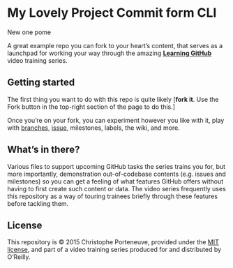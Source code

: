 My Lovely Project
Commit form CLI
=================
New one pome

A great example repo you can fork to your heart’s content, that serves as a launchpad for working your way through the amazing **[Learning GitHub](http://shop.oreilly.com/category/videos/programming.do)** video training series.

## Getting started

The first thing you want to do with this repo is quite likely [**fork it**.  Use the Fork button in the top-right section of the page to do this.]

Once you’re on your fork, you can experiment however you like with it, play with [branches](https://mapr.com/ebook/getting-started-with-apache-spark-v2/),
[issue](https://mapr.com/ebook/getting-started-with-apache-spark-v2/), milestones, labels, the wiki, and more.

## What’s in there?

Various files to support upcoming GitHub tasks the series trains you for, but more importantly, demonstration out-of-codebase contents (e.g. issues and milestones) so you can get a feeling of what features GitHub offers without having to first create such content or data.  The video series frequently uses this repository as a way of touring trainees briefly through these features before tackling them.

## License

This repository is © 2015 Christophe Porteneuve, provided under the [MIT license](LICENSE), and part of a video training series produced for and distributed by O’Reilly.
